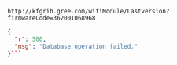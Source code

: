 `http://kfgrih.gree.com/wifiModule/Lastversion?firmwareCode=362001068968`

```json
{
  "r": 500,
  "msg": "Database operation failed."
}```